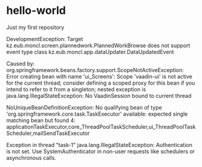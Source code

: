 # hello-world
Just my first repository

DevelopmentException: Target kz.eub.moncl.screen.plannedwork.PlannedWorkBrowse does not support event type class kz.eub.moncl.app.dataUpdater.DataUpdatedEvent

Caused by: org.springframework.beans.factory.support.ScopeNotActiveException: Error creating bean with name 'ui_Screens': Scope 'vaadin-ui' is not active for the current thread; consider defining a scoped proxy for this bean if you intend to refer to it from a singleton; nested exception is java.lang.IllegalStateException: No VaadinSession bound to current thread

NoUniqueBeanDefinitionException: No qualifying bean of type 'org.springframework.core.task.TaskExecutor' available: expected single matching bean but found 4: applicationTaskExecutor,core_ThreadPoolTaskScheduler,ui_ThreadPoolTaskScheduler,mailSendTaskExecutor

Exception in thread "task-1" java.lang.IllegalStateException: Authentication is not set. Use SystemAuthenticator in non-user requests like schedulers or asynchronous calls.

